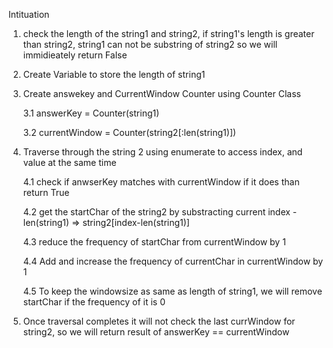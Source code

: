 Intituation
1. check the length of the string1 and string2, if string1's length is greater than string2, string1 can not be substring of string2 so we will immidieately return False
2. Create Variable to store the length of string1
3. Create answekey and CurrentWindow Counter using Counter Class

    3.1 answerKey = Counter(string1)

    3.2 currentWindow = Counter(string2[:len(string1)])

4. Traverse through the string 2 using enumerate to access index, and value at the same time

    4.1 check if anwserKey matches with currentWindow if it does than return True

    4.2 get the startChar of the string2 by substracting current index - len(string1) => string2[index-len(string1)]

    4.3 reduce the frequency of startChar from currentWindow by 1

    4.4 Add and increase the frequency of currentChar in currentWindow by 1

    4.5 To keep the windowsize as same as length of string1, we will remove startChar if the frequency of it is 0

5. Once traversal completes it will not check the last currWindow for string2, so we will return result of answerKey == currentWindow
